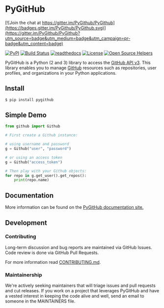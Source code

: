# PyGitHub

[![Join the chat at https://gitter.im/PyGithub/PyGithub](https://badges.gitter.im/PyGithub/PyGithub.svg)](https://gitter.im/PyGithub/PyGithub?utm_source=badge&utm_medium=badge&utm_campaign=pr-badge&utm_content=badge)

[![PyPI](https://img.shields.io/pypi/v/PyGithub.svg)](https://pypi.python.org/pypi/PyGithub)
[![Build Status](https://travis-ci.org/PyGithub/PyGithub.svg?branch=master)](https://travis-ci.org/PyGithub/PyGithub)
[![readthedocs](https://img.shields.io/badge/docs-latest-brightgreen.svg?style=flat)](http://pygithub.readthedocs.io/en/latest/?badge=latest)
[![License](https://img.shields.io/badge/license-LGPL-blue.svg)](https://en.wikipedia.org/wiki/GNU_Lesser_General_Public_License)
[![Open Source Helpers](https://www.codetriage.com/pygithub/pygithub/badges/users.svg)](https://www.codetriage.com/pygithub/pygithub)

PyGitHub is a Python (2 and 3) library to access the [GitHub API v3].
This library enables you to manage [GitHub] resources such as repositories, user profiles, and organizations in your Python applications.

[GitHub API v3]: https://developer.github.com/v3
[GitHub]: https://github.com

## Install

```bash
$ pip install pygithub
```

## Simple Demo

```python
from github import Github

# First create a Github instance:

# using username and password
g = Github("user", "password")

# or using an access token
g = Github("access_token")

# Then play with your Github objects:
for repo in g.get_user().get_repos():
    print(repo.name)
```

## Documentation

More information can be found on the [PyGitHub documentation site.](http://pygithub.readthedocs.io/en/latest/introduction.html)

## Development

### Contributing

Long-term discussion and bug reports are maintained via GitHub Issues.
Code review is done via GitHub Pull Requests.

For more information read [CONTRIBUTING.md].

[CONTRIBUTING.md]: /CONTRIBUTING.md

### Maintainership

We're actively seeking maintainers that will triage issues and pull requests and cut releases.
If you work on a project that leverages PyGitHub and have a vested interest in keeping the code alive and well, send an email to someone in the MAINTAINERS file.
